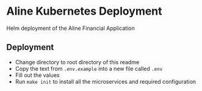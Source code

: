 # Aline Kubernetes Deployment

Helm deployment of the Aline Financial Application

## Deployment

- Change directory to root directory of this readme
- Copy the text from `.env.example` into a new file called `.env`
- Fill out the values
- Run `make init` to install all the microservices and required configuration
